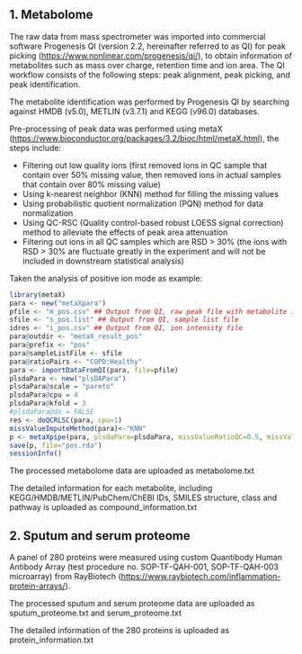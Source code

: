 ## 1. Metabolome

The raw data from mass spectrometer was imported into commercial software Progenesis QI (version 2.2, hereinafter referred to as QI) for peak picking (https://www.nonlinear.com/progenesis/qi/), to obtain information of metabolites such as mass over charge, retention time and ion area. The QI workflow consists of the following steps: peak alignment, peak picking, and peak identification.

The metabolite identification was performed by Progenesis QI by searching against HMDB (v5.0), METLIN (v3.7.1) and KEGG (v96.0) databases. 

Pre-processing of peak data was performed using metaX (https://www.bioconductor.org/packages/3.2/bioc/html/metaX.html), the steps include: 

- Filtering out low quality ions (first removed ions in QC sample that contain over 50% missing value, then removed ions in actual samples that contain over 80% missing value)
- Using k-nearest neighbor (KNN) method for filling the missing values
- Using probabilistic quotient normalization (PQN) method for data normalization
- Using QC-RSC (Quality control-based robust LOESS signal correction) method to alleviate the effects of peak area attenuation
- Filtering out ions in all QC samples which are RSD > 30% (the ions with RSD > 30% are fluctuate greatly in the experiment and will not be included in downstream statistical analysis)

Taken the analysis of positive ion mode as example:

```R
library(metaX)
para <- new("metaXpara")
pfile <- "m_pos.csv" ## Output from QI, raw peak file with metabolite information
sfile <- "s_pos.list" ## Output from QI, sample list file
idres <- "i_pos.csv" ## Output from QI, ion intensity file
para@outdir <- "metaX_result_pos"
para@prefix <- "pos"
para@sampleListFile <- sfile
para@ratioPairs <- "COPD:Healthy"
para <- importDataFromQI(para, file=pfile)
plsdaPara <- new("plsDAPara")
plsdaPara@scale = "pareto"
plsdaPara@cpu = 4
plsdaPara@kfold = 3
#plsdaPara@do = FALSE
res <- doQCRLSC(para, cpu=1)
missValueImputeMethod(para)<-"KNN"
p <- metaXpipe(para, plsdaPara=plsdaPara, missValueRatioQC=0.5, missValueRatioSample=0.8, cvFilter=0.3, idres=idres, qcsc=0, scale="pareto", remveOutlier=FALSE, nor.method="pqn", t=1, nor.order = 1, pclean = FALSE, doROC=FALSE)
save(p, file="pos.rda")
sessionInfo()
```

The processed metabolome data are uploaded as metabolome.txt

The detailed information for each metabolite, including KEGG/HMDB/METLIN/PubChem/ChEBI IDs, SMILES structure, class and pathway is uploaded as compound_information.txt

## 2. Sputum and serum proteome

A panel of 280 proteins were measured using custom Quantibody Human Antibody Array (test procedure no. SOP-TF-QAH-001, SOP-TF-QAH-003 microarray) from RayBiotech (https://www.raybiotech.com/inflammation-protein-arrays/).

The processed sputum and serum proteome data are uploaded as sputum_proteome.txt and serum_proteome.txt

The detailed information of the 280 proteins is uploaded as protein_information.txt
